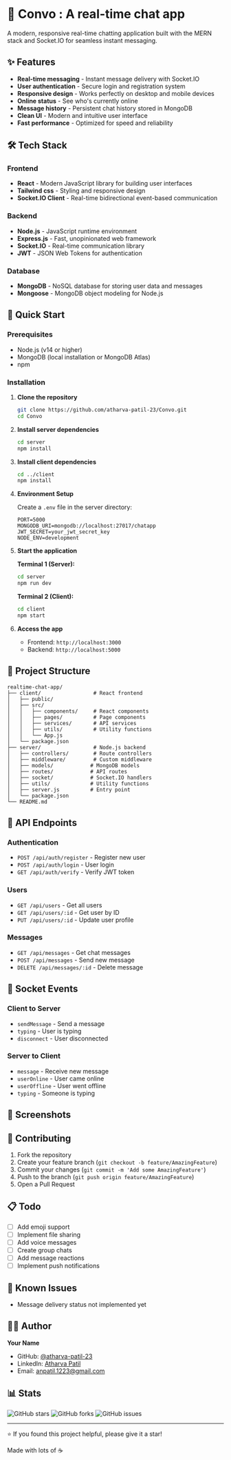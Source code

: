 # 💬 Convo : A real-time chat app

A modern, responsive real-time chatting application built with the MERN stack and Socket.IO for seamless instant messaging.

## ✨ Features

- **Real-time messaging** - Instant message delivery with Socket.IO
- **User authentication** - Secure login and registration system
- **Responsive design** - Works perfectly on desktop and mobile devices
- **Online status** - See who's currently online
- **Message history** - Persistent chat history stored in MongoDB
- **Clean UI** - Modern and intuitive user interface
- **Fast performance** - Optimized for speed and reliability

## 🛠️ Tech Stack

### Frontend
- **React** - Modern JavaScript library for building user interfaces
- **Tailwind css** - Styling and responsive design
- **Socket.IO Client** - Real-time bidirectional event-based communication

### Backend
- **Node.js** - JavaScript runtime environment
- **Express.js** - Fast, unopinionated web framework
- **Socket.IO** - Real-time communication library
- **JWT** - JSON Web Tokens for authentication

### Database
- **MongoDB** - NoSQL database for storing user data and messages
- **Mongoose** - MongoDB object modeling for Node.js

## 🚀 Quick Start

### Prerequisites
- Node.js (v14 or higher)
- MongoDB (local installation or MongoDB Atlas)
- npm

### Installation

1. **Clone the repository**
   ```bash
   git clone https://github.com/atharva-patil-23/Convo.git
   cd Convo
   ```

2. **Install server dependencies**
   ```bash
   cd server
   npm install
   ```

3. **Install client dependencies**
   ```bash
   cd ../client
   npm install
   ```

4. **Environment Setup**
   
   Create a `.env` file in the server directory:
   ```env
   PORT=5000
   MONGODB_URI=mongodb://localhost:27017/chatapp
   JWT_SECRET=your_jwt_secret_key
   NODE_ENV=development
   ```

5. **Start the application**
   
   **Terminal 1 (Server):**
   ```bash
   cd server
   npm run dev
   ```
   
   **Terminal 2 (Client):**
   ```bash
   cd client
   npm start
   ```

6. **Access the app**
   - Frontend: `http://localhost:3000`
   - Backend: `http://localhost:5000`

## 📁 Project Structure

```
realtime-chat-app/
├── client/                 # React frontend
│   ├── public/
│   ├── src/
│   │   ├── components/     # React components
│   │   ├── pages/          # Page components
│   │   ├── services/       # API services
│   │   ├── utils/          # Utility functions
│   │   └── App.js
│   └── package.json
├── server/                 # Node.js backend
│   ├── controllers/        # Route controllers
│   ├── middleware/         # Custom middleware
│   ├── models/            # MongoDB models
│   ├── routes/            # API routes
│   ├── socket/            # Socket.IO handlers
│   ├── utils/             # Utility functions
│   ├── server.js          # Entry point
│   └── package.json
└── README.md
```

## 🔧 API Endpoints

### Authentication
- `POST /api/auth/register` - Register new user
- `POST /api/auth/login` - User login
- `GET /api/auth/verify` - Verify JWT token

### Users
- `GET /api/users` - Get all users
- `GET /api/users/:id` - Get user by ID
- `PUT /api/users/:id` - Update user profile

### Messages
- `GET /api/messages` - Get chat messages
- `POST /api/messages` - Send new message
- `DELETE /api/messages/:id` - Delete message

## 🔌 Socket Events

### Client to Server
- `sendMessage` - Send a message
- `typing` - User is typing
- `disconnect` - User disconnected

### Server to Client
- `message` - Receive new message
- `userOnline` - User came online
- `userOffline` - User went offline
- `typing` - Someone is typing

## 📱 Screenshots


## 🤝 Contributing

1. Fork the repository
2. Create your feature branch (`git checkout -b feature/AmazingFeature`)
3. Commit your changes (`git commit -m 'Add some AmazingFeature'`)
4. Push to the branch (`git push origin feature/AmazingFeature`)
5. Open a Pull Request

## 📋 Todo

- [ ] Add emoji support
- [ ] Implement file sharing
- [ ] Add voice messages
- [ ] Create group chats
- [ ] Add message reactions
- [ ] Implement push notifications

## 🐛 Known Issues

- Message delivery status not implemented yet


## 👨‍💻 Author

**Your Name**
- GitHub: [@atharva-patil-23](https://github.com/atharva-patil-23)
- LinkedIn: [Atharva Patil](https://www.linkedin.com/in/atharva-patil-081198258/)
- Email: anpatil.1223@gmail.com

## 📊 Stats

![GitHub stars](https://img.shields.io/github/stars/atharva-patil-23/Convo?style=social)
![GitHub forks](https://img.shields.io/github/forks/atharva-patil-23/Convo?style=social)
![GitHub issues](https://img.shields.io/github/issues/atharva-patil-23/Convo)

---

⭐ If you found this project helpful, please give it a star!

Made with lots of ☕
